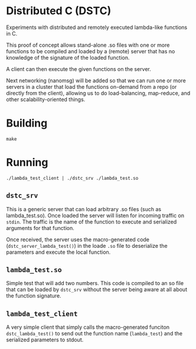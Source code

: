 # Distributed C (DSTC)

Experiments with distributed and remotely executed lambda-like functions in C.

This proof of concept allows stand-alone .so files with one or more
functions to be compiled and loaded by a (remote) server that has no
knowledge of the signature of the loaded function.

A client can then execute the given functions on the server.

Next networking (nanomsg) will be added so that we can run one or more
servers in a cluster that load the functions on-demand from a repo (or
directly from the client), allowing us to do load-balancing,
map-reduce, and other scalability-oriented things.


# Building

    make

# Running

    ./lambda_test_client | ./dstc_srv ./lambda_test.so 

## ```dstc_srv```
This is a generic server that can load arbitrary .so files (such as lambda\_test.so).
Once loaded the server will listen for incoming traffic on ```stdin```. The traffic
is the name of the function to execute and serialized arguments for that function.

Once received, the server uses the macro-generated code
(```dstc_server_lambda_test()```) in the loade ```.so``` file to
deserialize the parameters and execute the local function.

## ```lambda_test.so```
Simple test that will add two numbers. This code is compiled to an so file that
can be loaded by ```dstc_srv``` without the server being aware at all about the
function signature. 

## ```lambda_test_client``` 
A very simple client that simply calls the macro-generated funciton ```dstc_lambda_test()``` 
to send out the function name (```lambda_test```) and the serialized parameters to stdout.

